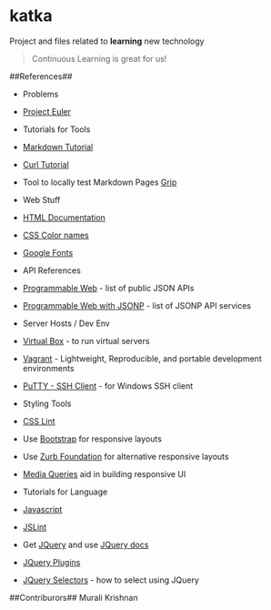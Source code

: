 # katka
Project and files related to **learning** new technology

> Continuous Learning is great for us!

##References##
 * Problems
  * [Project Euler](http://projecteuler.net)

 * Tutorials for Tools
  * [Markdown Tutorial](http://markdowntutorial.com/)
  * [Curl Tutorial](https://gist.github.com/caspyin/2288960)
  * Tool to locally test Markdown Pages [Grip](https://github.com/joeyespo/grip)

 * Web Stuff
  * [HTML Documentation](https://developer.mozilla.org/en-US/docs/Web/HTML)
  * [CSS Color names](http://www.crockford.com/wrrld/color.html)
  * [Google Fonts](http://www.google.com/fonts)

 * API References
  * [Programmable Web](http://www.programmableweb.com) - list of public JSON APIs
 * [Programmable Web with JSONP](http://www.programmableweb.com/apis/directory/1?format=JSONP) - list of JSONP API services

 * Server Hosts / Dev Env
  * [Virtual Box](http://www.virtualbox.org) - to run virtual servers
  * [Vagrant](http://www.vagrantup.com) - Lightweight, Reproducible, and portable development environments
  * [PuTTY - SSH Client](http://www.chiark.greenend.org.uk/~sgtatham/putty/download.html) - for Windows SSH client

 * Styling Tools
  * [CSS Lint](http://csslint.net)
  * Use [Bootstrap](http://getbootstrap.com) for responsive layouts
  * Use [Zurb Foundation](http://foundation.zurb.com) for alternative responsive layouts
  * [Media Queries](https://developer.mozilla.com/en-US/docs/Web/Guide/CSS/Media_queries) aid in building responsive UI

 * Tutorials for Language
  * [Javascript](http://Unknown.com)
  * [JSLint](http://www.jslint.org)
  * Get [JQuery](http://www.jquery.com) and use [JQuery docs](http://api.jquery.com)
  * [JQuery Plugins](http://plugins.jquery.com)
  * [JQuery Selectors](http://api.jquery.com/category/selectors) - how to select using JQuery



##Contriburors##
Murali Krishnan


